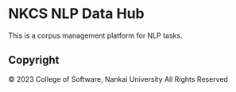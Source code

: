 # NKCS NLP Data Hub

This is a corpus management platform for NLP tasks.

## Copyright

© 2023 College of Software, Nankai University All Rights Reserved
